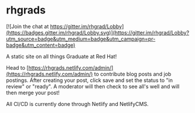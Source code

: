 # rhgrads

[![Join the chat at https://gitter.im/rhgrad/Lobby](https://badges.gitter.im/rhgrad/Lobby.svg)](https://gitter.im/rhgrad/Lobby?utm_source=badge&utm_medium=badge&utm_campaign=pr-badge&utm_content=badge)

A static site on all things Graduate at Red Hat!

Head to [https://rhgrads.netlify.com/admin/](https://rhgrads.netlify.com/admin/) to contribute blog posts and job postings.
After creating your post, click save and set the status to "in review" or "ready". A moderator will then check to see all's well and will then merge your post!

All CI/CD is currently done through Netlify and NetlifyCMS.